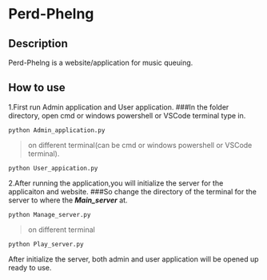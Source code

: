 # Perd-Phelng
## Description
Perd-Phelng is a website/application for music queuing.
## How to use
1.First run Admin application and User application.
###In the folder directory, open cmd or windows powershell or VSCode terminal type in.
```
python Admin_application.py
```
>on different terminal(can be cmd or windows powershell or VSCode terminal).
```
python User_appication.py
```
2.After running the application,you will initialize the server for the applicaiton and website.
###So change the directory of the terminal for the server to where the ***Main_server*** at.
```
python Manage_server.py
```
>on different terminal
```
python Play_server.py
```
After initialize the server, both admin and user application will be opened up ready to use.
